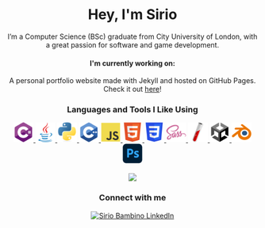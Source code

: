 <h1 align="center">Hey, I'm Sirio</h1>
<p align="center">I’m a Computer Science (BSc) graduate from City University of London, with a great passion for software and game development.</p>
<h4 align="center">I'm currently working on:</h4>
<p align="center">A personal portfolio website made with Jekyll and hosted on GitHub Pages.<br/>Check it out <a href="https://siriobambino.github.io" target="_blank" rel="noreferrer">here</a>!</p>

<h3 align="center">Languages and Tools I Like Using</h3>
<p align="center"> 
  <a href="https://learn.microsoft.com/en-us/dotnet/csharp/tour-of-csharp/" target="_blank" rel="noreferrer"> <img src="/logos/c.png" alt="csharp" width="40" height="40"/> </a>
  <a href="https://www.java.com" target="_blank" rel="noreferrer"> <img src="/logos/java.png" alt="java" width="40" height="40"/> </a>
  <a href="https://www.python.org" target="_blank" rel="noreferrer"> <img src="/logos/python.png" alt="python" width="40" height="40"/> </a>
  <a href="https://cplusplus.com/" target="_blank" rel="noreferrer"> <img src="/logos/c++.png" alt="cplusplus" width="40" height="40"/> </a>
  <a href="https://developer.mozilla.org/en-US/docs/Web/JavaScript" target="_blank" rel="noreferrer"> <img src="/logos/js.png" alt="javascript" width="40" height="40"/> </a>
  <a href="https://developer.mozilla.org/en-US/docs/Web/HTML" target="_blank" rel="noreferrer"> <img src="/logos/html.png" alt="html5" width="40" height="40"/> </a>
  <a href="https://developer.mozilla.org/en-US/docs/Web/CSS" target="_blank" rel="noreferrer"> <img src="/logos/css.png" alt="css3" width="40" height="40"/> </a>
  <a href="https://sass-lang.com" target="_blank" rel="noreferrer"> <img src="/logos/sass.png" alt="sass" width="40" height="40"/> </a>
  <a href="https://jekyllrb.com/" target="_blank" rel="noreferrer"> <img src="/logos/jekyll.png" alt="jekyll" width="40" height="40"/> </a>
  <a href="https://unity.com/" target="_blank" rel="noreferrer"> <img src="/logos/unity.png" alt="unity" width="40" height="40"/> </a>
  <a href="https://www.blender.org/" target="_blank" rel="noreferrer"> <img src="/logos/blender.png" alt="blender" width="40" height="40"/> </a>
  <a href="https://www.photoshop.com/en" target="_blank" rel="noreferrer"> <img src="/logos/ps.png" alt="photoshop" width="40" height="40"/> </a>
</p>
<div align="center">
  <img align="center" src="https://github-readme-stats.vercel.app/api/top-langs/?username=siriobambino&langs_count=5&layout=compact&theme=dark&bg_color=00000000&title_colour=E6EDF3&text_colour=E6EDF3&border_colour=E6EDF3" />
</div>

<h3 align="center">Connect with me</h3>
<p align="center">
  <a href="https://linkedin.com/in/siriobambino" target="blank"><img align="center" src="https://raw.githubusercontent.com/rahuldkjain/github-profile-readme-generator/master/src/images/icons/Social/linked-in-alt.svg" alt="Sirio Bambino LinkedIn" height="30" width="40" /></a>
</p>
